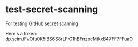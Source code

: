 # test-secret-scanning
For testing GitHub secret scanning

Here's a token: dp.scim.iFvOfu0K5iBS6S8rLFrG1hBFnzpcMtkxB47FF7FFuaO
